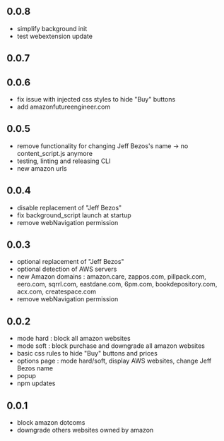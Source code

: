 ## 0.0.8

- simplify background init
- test webextension update

## 0.0.7
## 0.0.6

- fix issue with injected css styles to hide "Buy" buttons
- add amazonfutureengineer.com

## 0.0.5

- remove functionality for changing Jeff Bezos's name -> no content_script.js anymore
- testing, linting and releasing CLI
- new amazon urls

## 0.0.4

- disable replacement of "Jeff Bezos"
- fix background_script launch at startup
- remove webNavigation permission

## 0.0.3

- optional replacement of "Jeff Bezos"
- optional detection of AWS servers
- new Amazon domains : amazon.care, zappos.com, pillpack.com, eero.com, sqrrl.com, eastdane.com, 6pm.com, bookdepository.com, acx.com, createspace.com
- remove webNavigation permission

## 0.0.2

- mode hard : block all amazon websites
- mode soft : block purchase and downgrade all amazon websites
- basic css rules to hide "Buy" buttons and prices
- options page : mode hard/soft, display AWS websites, change Jeff Bezos name
- popup
- npm updates

## 0.0.1

- block amazon dotcoms 
- downgrade others websites owned by amazon
